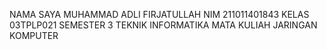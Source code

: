 NAMA SAYA MUHAMMAD ADLI FIRJATULLAH 
NIM 211011401843
KELAS 03TPLP021
SEMESTER 3
TEKNIK INFORMATIKA
MATA KULIAH JARINGAN KOMPUTER
